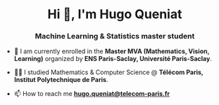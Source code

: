 <h1 align="center">Hi 👋, I'm Hugo Queniat</h1>
<h3 align="center">Machine Learning & Statistics master student</h3>

- 🔭 I am currently enrolled in the **Master MVA (Mathematics, Vision, Learning)** organized by **ENS Paris-Saclay, Université Paris-Saclay**.

- 🧑‍💻 I studied Mathematics & Computer Science @ **Télécom Paris, Institut Polytechnique de Paris**.

- 📫 How to reach me **hugo.queniat@telecom-paris.fr**
